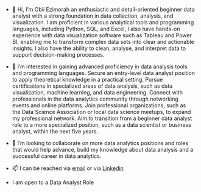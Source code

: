 - 👋 Hi, I’m Obii Ezimorah an enthusiastic and detail-oriented beginner data analyst with a strong foundation in data collection, analysis, and visualization. I am proficient in various analytical tools and programming languages, including Python, SQL, and Excel, I also have hands-on experience with data visualization software such as Tableau and Power BI, enabling me to transform complex data sets into clear and actionable insights. I also have the ability to clean, analyse, and interpret data to support decision-making processes.

- 👀 I’m interested in gaining advanced proficiency in data analysis tools and programming languages. Secure an entry-level data analyst position to apply theoretical knowledge in a practical setting. Pursue certifications in specialized areas of data analysis, such as data visualization, machine learning, and data engineering. Connect with professionals in the data analytics community through networking events and online platforms. Join professional organizations, such as the Data Science Association or local data science meetups, to expand my professional network. Aim to transition from a beginner data analyst role to a more specialized position, such as a data scientist or business analyst, within the next five years.
  
- 💞️ I’m looking to collaborate on more data analytics positions and roles that would help advance, build my knowledge about data analysis and a successful career in data analytics.  
  
- 📫 I can be reached via [email](ezimorah@gmail.com) or via [Linkedin](https://www.linkedin.com/in/obinna-ezimorah-a62685148/)

- I am open to a Data Analyst Role
  

<!---
Obii-A/Obii-A is a ✨ special ✨ repository because its `README.md` (this file) appears on your GitHub profile.
You can click the Preview link to take a look at your changes.
--->

